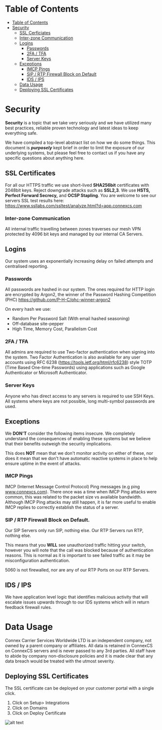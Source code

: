 # Table of Contents

* [Table of Contents](#table-of-contents)
* [Security](#security)
  * [SSL Cerficiates](#ssl-certificates)
  * [Inter-zone Communication](#inter-zone-communication)
  * [Logins](#logins)
    * [Passwords](#passwords)
    * [2FA / TFA](#2fa-tfa)
    * [Server Keys](#server-keys)
  * [Exceptions](#exceptions)
    * [IMCP Pings](#imcp-pings)
    * [SIP / RTP Firewall Block on Default](#sip-rtp-firewall-block-on-default)
    * [IDS / IPS](#ids-ips)
  * [Data Usage](#data-usage)
  * [Deploying SSL Certificates](#deploying-ssl-certificates)

# Security

**Security** is a topic that we take very seriously and we have utilized many best practices, reliable proven technology and latest ideas to keep everything safe.

We have compiled a top-level abstract list on how we do some things. This document is **_purposely_** kept brief in order to limit the exposure of our underlying systems, but please feel free to contact us if you have any specific questions about anything here.

## SSL Certificates
For all our HTTPS traffic we use short-lived **SHA256bit** certificates with 2048bit keys. Reject downgrade attacks such as **SSL2,3**. We use **HSTS, Perfect Forward Secrecy,** and **OCSP Stapling**. You are welcome to see our servers SSL test results here:
https://www.ssllabs.com/ssltest/analyze.html?d=app.connexcs.com

### Inter-zone Communication
All internal traffic travelling between zones traverses our mesh VPN protected by 4096 bit keys and managed by our internal CA Servers.

## Logins
Our system uses an exponentially increasing delay on failed attempts and centralised reporting.

### Passwords
All passwords are hashed in our system. The ones required for HTTP login are encrypted by Argon2, the winner of the Password Hashing Competition (PHC) https://github.com/P-H-C/phc-winner-argon2

On every hash we use:
- Random Per Password Salt (With email hashed seasoning)
- Off-database site-pepper
- High Time, Memory Cost, Parallelism Cost

### 2FA / TFA
All admins are required to use Two-factor authentication when signing into the system. Two Factor Authentication is also available for any user accounts using  RFC 6238 (https://tools.ietf.org/html/rfc6238) style TOTP (Time Based One-time Passwords) using applications such as Google Authenticator or Microsoft Authenticator.

### Server Keys
Anyone who has direct access to any servers is required to use SSH Keys. All systems where keys are not possible, long multi-symbol passwords are used.

## Exceptions
We **DON'T** consider the following items insecure. We completely understand the consequences of enabling these systems but we believe that their benefits outweigh the security implications.

This does **NOT** mean that we don't monitor activity on either of these, nor does it mean that we don't have automatic reactive systems in place to help ensure uptime in the event of attacks.

### IMCP Pings
IMCP (Internet Message Control Protocol) Ping messages (e.g ping www.connexcs.com). There once was a time when IMCP Ping attacks were common, this was related to the packet size vs available bandwidth. Although IMCP Ping attacks may still happen, it is far more useful to enable IMCP replies to correctly establish the status of a server.

### SIP / RTP Firewall Block on Default.
Our SIP Servers only run SIP, nothing else. Our RTP Servers run RTP, nothing else.

This means that you **WILL** see unauthorized traffic hitting your switch, however you will note that the call was blocked because of authentication reasons. This is normal as it is important to see failed traffic as it may be misconfiguration authentication.

5060 is not firewalled, nor are any of our RTP Ports on our RTP Servers.

## IDS / IPS
We have application level logic that identifies malicious activity that will escalate issues upwards through to our IDS systems which will in return feedback firewall rules.

# Data Usage
Connex Carrier Services Worldwide LTD is an independent company, not owned by a parent company or affiliates. All data is retained in ConnexCS on ConnexCS servers and is never passed to any 3rd parties. All staff have to abide by company non-disclosure policies and it is made clear that any data breach would be treated with the utmost severity.

## Deploying SSL Certificates 

The SSL certificate can be deployed on your customer portal with a single click.

1. Click on Setup> Integrations
2. Click on Domains
3. Click on Deploy Certificate

 ![alt text][ssl]

[ssl]: https://raw.githubusercontent.com/digipigeon/connexcs-user-docs/master/new-images/289.png "ssl"
